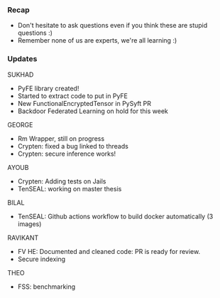 ### Recap
- Don't hesitate to ask questions even if you think these are stupid questions :)
- Remember none of us are experts, we're all learning :)

### Updates 
SUKHAD
- PyFE library created!
- Started to extract code to  put in PyFE
- New FunctionalEncryptedTensor in PySyft PR
- Backdoor Federated Learning on hold for this week

GEORGE
- Rm Wrapper, still on progress
- Crypten: fixed a bug linked to threads
- Crypten: secure inference works!

AYOUB
- Crypten: Adding tests on Jails
- TenSEAL: working on master thesis

BILAL
- TenSEAL: Github actions workflow to build docker automatically (3 images)

RAVIKANT
- FV HE: Documented and cleaned code: PR is ready for review.
-  Secure indexing

THEO
- FSS: benchmarking
